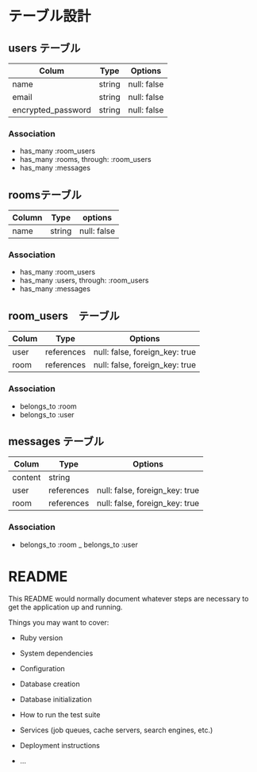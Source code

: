 # テーブル設計

## users テーブル

|Colum             |Type  |Options    |
|------------------|------|-----------|
|name              |string|null: false|
|email             |string|null: false|
|encrypted_password|string|null: false|

### Association

- has_many :room_users
- has_many :rooms, through: :room_users
- has_many :messages

## roomsテーブル

|Column|Type  |options    |
|------|------|-----------|
|name  |string|null: false|

### Association

- has_many :room_users
- has_many :users, through: :room_users
- has_many :messages

## room_users　テーブル

|Colum|Type      |Options                       |
|-----|----------|----------------------------- |
|user |references|null: false, foreign_key: true|
|room |references|null: false, foreign_key: true|

### Association

- belongs_to :room
- belongs_to :user

## messages テーブル

|Colum  |Type      |Options                       |
|-------|----------|----------------------------- |
|content|string    |                              |
|user   |references|null: false, foreign_key: true|
|room   |references|null: false, foreign_key: true|

### Association

- belongs_to :room
_ belongs_to :user











# README

This README would normally document whatever steps are necessary to get the
application up and running.

Things you may want to cover:

* Ruby version

* System dependencies

* Configuration

* Database creation

* Database initialization

* How to run the test suite

* Services (job queues, cache servers, search engines, etc.)

* Deployment instructions

* ...
